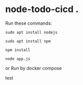 # node-todo-cicd .

Run these commands:


`sudo apt install nodejs`


`sudo apt install npm`


`npm install`

`node app.js`

or Run by docker compose

test

